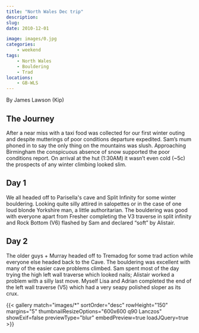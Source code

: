 ```yaml
---
title: "North Wales Dec trip"
description: 
slug: 
date: 2010-12-01

image: images/0.jpg
categories:
    - weekend
tags:
    - North Wales
    - Bouldering
    - Trad
locations:
    - GB-WLS
---
```


By James Lawson (Kip)

## The Journey
After a near miss with a taxi food was collected for our first winter outing and despite mutterings of
poor conditions departure expedited. Sam’s mum phoned in to say the only thing on the mountains
was slush. Approaching Birmingham the conspicuous absence of snow supported the poor conditions
report. On arrival at the hut (1:30AM) it wasn’t even cold (~5c) the prospects of any winter climbing
looked slim.

## Day 1
We all headed off to Parisella's cave and Split Infinity for some winter bouldering. Looking quite silly
attired in salopettes or in the case of one loud blonde Yorkshire man, a little authoritarian. The
bouldering was good with everyone apart from Fresher completing the V3 traverse in split infinity and
Rock Bottom (V6) flashed by Sam and declared “soft” by Alistair.

## Day 2

The older guys + Murray headed off to Tremadog for some trad action while everyone else headed back
to the Cave. The bouldering was excellent with many of the easier cave problems climbed. Sam spent
most of the day trying the high left wall traverse which looked nails; Alistair worked a problem with a
silly last move. Myself Lisa and Adrian completed the end of the left wall traverse (V5) which had a very
seapy polished sloper as its crux.

{{< gallery match="images/*" sortOrder="desc" rowHeight="150" margins="5" thumbnailResizeOptions="600x600 q90 Lanczos" showExif=false previewType="blur" embedPreview=true loadJQuery=true >}}